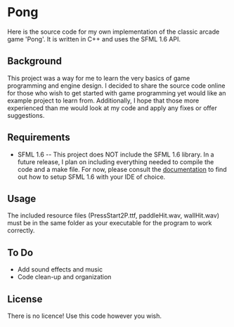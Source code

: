 Pong
====
Here is the source code for my own implementation of the classic arcade game 'Pong'. It is written in C++ and uses the SFML 1.6 API.

Background
-----------------
This project was a way for me to learn the very basics of game programming and engine design. I decided to share the source code online for those who wish to get started with game programming yet would like an example project to learn from. Additionally, I hope that those more experienced than me would look at my code and apply any fixes or offer suggestions.

Requirements
-------------------
* SFML 1.6 -- This project does NOT include the SFML 1.6 library. In a future release, I plan on including everything needed to compile the code and a make file. For now, please consult the [documentation](http://sfml-dev.org/tutorials/1.6/) to find out how to setup SFML 1.6 with your IDE of choice.

Usage
---------
The included resource files (PressStart2P.ttf, paddleHit.wav, wallHit.wav) must be in the same folder as your executable for the program to work correctly.

To Do
--------
* Add sound effects and music
* Code clean-up and organization

License
--------
There is no licence! Use this code however you wish.